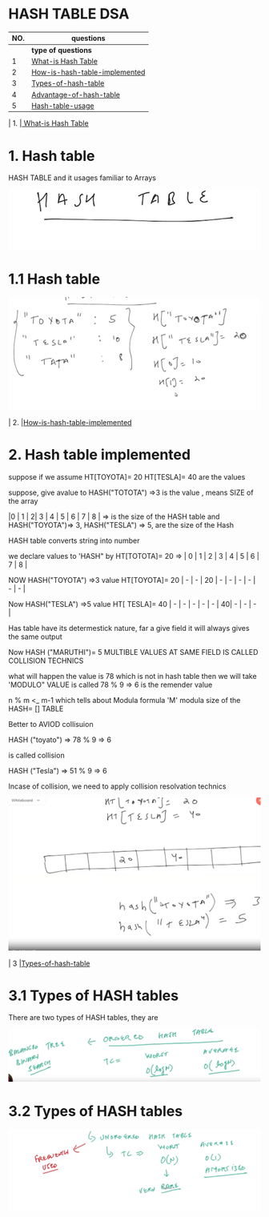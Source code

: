 # HASH TABLE DSA

| NO. | questions                                                                                                                                                              |
| --- | ------------------------------------------------------------------------------------------------------------------------------------------------------------------------------------------------------------------------------------------------|
|     | **type of questions**                                                                                                                                                   |
|  1  |[ What-is Hash Table](#)                                                                                                                                                 |
|  2  |[How-is-hash-table-implemented](#)                                                                                                                                       |
|  3  |[Types-of-hash-table](#)                                                                                                                                                 |
|  4  |[Advantage-of-hash-table](#)                                                                                                                                             |
|  5  |[Hash-table-usage](#)                                                                                                                                                    |








|  1. |[ What-is Hash Table](#)

# 1. Hash table

<p> HASH TABLE and it usages familiar to Arrays  </p> 

![what-is-hash-table](./whatishashtable/image1.png)

# 1.1 Hash table

![what-is-hash-table](./whatishashtable/image2.png)


|  2. |[How-is-hash-table-implemented](#)

# 2. Hash table implemented
<p> suppose if we assume HT[TOYOTA]= 20 HT[TESLA]= 40 are the values </p>
<p>  suppose, give avalue to HASH("TOTOTA") =>3 is the value , means SIZE of the array </p>
<P> |0  | 1 |  2| 3 | 4  | 5 | 6 | 7 | 8 |  => is the size of the  HASH table and HASH("TOYOTA")=> 3, HASH("TESLA") => 5, are the size of the Hash  </P>
<p> HASH table converts string into number </p>
<p> we declare values to 'HASH" by HT[TOTOTA]= 20  => | 0 | 1 | 2  | 3 | 4  | 5 | 6 | 7 | 8 | </p>
<P> NOW HASH("TOYOTA") =>3  value HT[TOYOTA]= 20      | - | - | 20 | - | -  | - | - | - | - | </P>
<P> Now HASH("TESLA") =>5   value HT[ TESLA]= 40      | - | - |  - | - | -  | 40| - | - | - | </P>
<p>Has table have its determestick nature, far a give field it will always gives the same output </p>
<p> Now HASH ("MARUTHI")= 5 MULTIBLE VALUES AT SAME FIELD IS CALLED COLLISION TECHNICS </p>
<P> what will happen the value is 78 which is not in hash table then we will take 'MODULO" VALUE is called 78 % 9  => 6 is the remender value</P>
<p> n % m <_ m-1 which tells about Modula formula 'M' modula size of the HASH= [] TABLE </p> 
<p >Better to AVIOD  collisuion </p>
<p> HASH ("toyato") => 78 % 9 => 6 </p> is called collision</p>
<p> HASH ("Tesla")  => 51 % 9 => 6 </p>
<p>Incase of collision, we need to apply collision resolvation technics </p>
  
![what-is-hash-table-implemented](./Howishashtableimplemented/image1.png)

|  3  |[Types-of-hash-table](#)   

# 3.1 Types of HASH tables
<p> There are two types of HASH tables, they are </p>

![Types-of-HASH-tables](./Typesofhashtable/image1.png)


# 3.2 Types of HASH tables
![Types-of-HASH-tables](./Typesofhashtable/image2.png)
